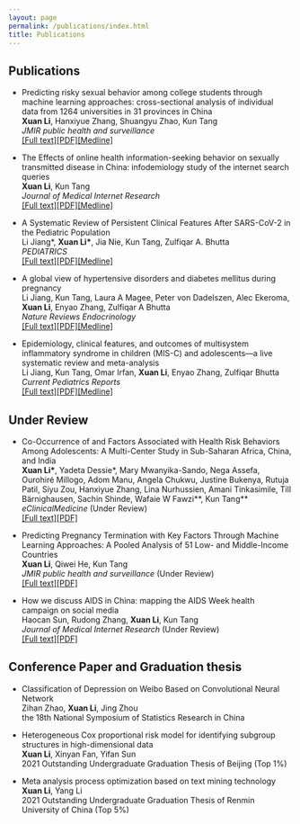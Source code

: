 ```yaml
---
layout: page
permalink: /publications/index.html
title: Publications
---
```


## Publications

- Predicting risky sexual behavior among college students through machine learning approaches: cross-sectional analysis of individual data from 1264 universities in 31 provinces in China
<br>**Xuan Li**, Hanxiyue Zhang, Shuangyu Zhao, Kun Tang<br>*JMIR public health and surveillance*<br>[[Full text]](https://pubmed.ncbi.nlm.nih.gov/36696166/)[[PDF]](https://publichealth.jmir.org/2023/1/e41162/PDF)[[Medline]](https://pubmed.ncbi.nlm.nih.gov/36696166/)

- The Effects of online health information-seeking behavior on sexually transmitted disease in China: infodemiology study of the internet search queries<br>**Xuan Li**, Kun Tang<br>*Journal of Medical Internet Research*<br>[[Full text]](https://www.jmir.org/2023/1/e43046)[[PDF]](https://www.jmir.org/2023/1/e43046/PDF)[[Medline]](https://pubmed.ncbi.nlm.nih.gov/37171864/)

- A Systematic Review of Persistent Clinical Features After SARS-CoV-2 in the Pediatric Population<br>Li Jiang\*, **Xuan Li\***, Jia Nie, Kun Tang, Zulfiqar A. Bhutta<br>*PEDIATRICS*<br>[[Full text]](https://publications.aap.org/pediatrics/article/doi/10.1542/peds.2022-060351/192816)[[PDF]](https://watermark.silverchair.com/peds.2022-060351.pdf?token=AQECAHi208BE49Ooan9kkhW_Ercy7Dm3ZL_9Cf3qfKAc485ysgAAAzswggM3BgkqhkiG9w0BBwagggMoMIIDJAIBADCCAx0GCSqGSIb3DQEHATAeBglghkgBZQMEAS4wEQQMQ4yIh_buccToE6u_AgEQgIIC7omc7lRPVl1pvEzkMxUj_qyFfybp_sEASHi23hy9HfKHCKycwuyD230V8UnWhWKFec4ez8UCQnh_xLWUXV7Xf5LY5eG9YE1uZgCjFyjS94rmSq_RHWm3nVgx77HT-c6wW7Oz5nfXY1FgV7Jc7otd8QBnVsNdbmn219kBvdeMzwXO7DgoszMs8pPL08IUotwrpXyvb7tkiN2HNy46rc2pIzMpp8YMMnRLsNT4yaITpkwrVG6dL5SwYLOGhpWvCIgJyCb-f6Klb6_K_aeUhUqFB_QF9-KHbwGSxKSBEj-r8ABDhuF_cg3TISr8Q5UNm71avXpIi2zGI46rMutMYjsKRV4dNS2zpQL4zAvKBC6hmblTPsoS5BhnXdj0kSXoTGYnEnMsZ9EJvxdQQPPrWCK3IAnIUHDjW6ubzcwlmo8k3n4a9Y5EdBWow2LGuqbcrwAgEQ7NAG8n1J533p8nxdwZG-mpDkn9xHhr_xJ-HgcBaQOgFnIWUcbcq2GyprGWdkY8mT6AfDGHwQjj2P-zLduAl93kzQHg5w39j4tGop1JrfdmnloErCw-qqYNoi5_nsI-Twd_3KrByMzyM244S88yod8JgoPOovmaDZEUqeTjZI8uvwvDySyne0FW7qc0ElnuDC6CAaoIWP9cIGgFoV_obaJjciqj_tdFD3_O5obZYnDgIcwSG5TmKu-QoOcFWrWDTPCHzXd-zOdN5P0uv7bKz36i7YsVFnw0H10Fp-yyw862U_BL88LkbHZIfPcfdqgMWu5u5bvB5XRdf-3HIgqhzBy0687FgYobbRqiYhWGGg4p9Kd0mvVOY9vS4UWsMu2SQ8F1aCeyzNE3AXPZ8mCtsaYv80CG_7hpnRAuAfvdtewFFDm2NQBIo8SD7G1DIJELf6WQunYOmj6k--E2lMrxHiXaXvEc83uyRY6557ImjCUGM9nTfCdnmt9KUbw5pev2MSzvMw0dIjG6SUSQXiOHABBF5jrFtGMKpXHqA0cm9A)[[Medline]](https://pubmed.ncbi.nlm.nih.gov/37476923/)

- A global view of hypertensive disorders and diabetes mellitus during pregnancy<br>Li Jiang, Kun Tang, Laura A Magee, Peter von Dadelszen, Alec Ekeroma, **Xuan Li**, Enyao Zhang, Zulfiqar A Bhutta<br>*Nature Reviews Endocrinology*<br>[[Full text]](https://www.nature.com/articles/s41574-022-00734-y)[[PDF]](https://www.nature.com/articles/s41574-022-00734-y.pdf)[[Medline]](https://pubmed.ncbi.nlm.nih.gov/36109676/)

- Epidemiology, clinical features, and outcomes of multisystem inflammatory syndrome in children (MIS-C) and adolescents—a live systematic review and meta-analysis<br>Li Jiang, Kun Tang, Omar Irfan, **Xuan Li**, Enyao Zhang, Zulfiqar Bhutta<br>*Current Pediatrics Reports*<br>[[Full text]](https://www.ncbi.nlm.nih.gov/pmc/articles/PMC9072767/)[[PDF]](https://www.ncbi.nlm.nih.gov/pmc/articles/PMC9072767/pdf/40124_2022_Article_264.pdf)[[Medline]](https://pubmed.ncbi.nlm.nih.gov/35540721/)

## Under Review

- Co-Occurrence of and Factors Associated with Health Risk Behaviors Among Adolescents: A Multi-Center Study in Sub-Saharan Africa, China, and India<br>**Xuan Li\***, Yadeta Dessie\*, Mary Mwanyika-Sando, Nega Assefa, Ourohiré Millogo, Adom Manu, Angela Chukwu, Justine Bukenya, Rutuja Patil, Siyu Zou, Hanxiyue Zhang, Lina Nurhussien, Amani Tinkasimile, Till Bärnighausen, Sachin Shinde, Wafaie W Fawzi\*\*, Kun Tang\*\*<br>*eClinicalMedicine* (Under Review)<br>[[Full text]](https://papers.ssrn.com/sol3/papers.cfm?abstract_id=4498426)[[PDF]](https://deliverypdf.ssrn.com/delivery.php?ID=042078025114064000073104126103065072008084020051087045067099000122061051063123034041019082005113003021075068115062070067009008121096085010110086029021091093040029004086090080071117014116006006029023113097009083032118123075077108103026006114084116094003070104023093023088087027080103086110084&EXT=pdf&INDEX=TRUE)

- Predicting Pregnancy Termination with Key Factors Through Machine Learning Approaches: A Pooled Analysis of 51 Low- and Middle-Income Countries<br>**Xuan Li**, Qiwei He, Kun Tang<br>*JMIR public health and surveillance* (Under Review)<br>[[Full text]](https://papers.ssrn.com/sol3/papers.cfm?abstract_id=4445182)[[PDF]](https://deliverypdf.ssrn.com/delivery.php?ID=321102020088080126080091103016099069053063020068087078105043108056112043023124122106089089053081007020027088103055070108091071093015006007068118003102106069006126087024061073047026053118006051010055048084020038013005105002100023117000086068090072090115019127125071089071024031026017097097017&EXT=pdf&INDEX=TRUE)

- How we discuss AIDS in China: mapping the AIDS Week health campaign on social media<br>Haocan Sun, Rudong Zhang, **Xuan Li**, Kun Tang<br>*Journal of Medical Internet Research* (Under Review)<br>[[Full text]](https://preprints.jmir.org/preprint/49004)[[PDF]](https://s3.ca-central-1.amazonaws.com/assets.jmir.org/assets/preprints/preprint-49004-submitted.pdf)


## Conference Paper and Graduation thesis
- Classification of Depression on Weibo Based on Convolutional Neural Network<br>Zihan Zhao, **Xuan Li**, Jing Zhou<br>the 18th National Symposium of Statistics Research in China

- Heterogeneous Cox proportional risk model for identifying subgroup structures in high-dimensional data<br>**Xuan Li**, Xinyan Fan, Yifan Sun<br>2021 Outstanding Undergraduate Graduation Thesis of Beijing (Top 1%)

- Meta analysis process optimization based on text mining technology<br>**Xuan Li**, Yang Li<br>2021 Outstanding Undergraduate Graduation Thesis of Renmin University of China (Top 5%)
